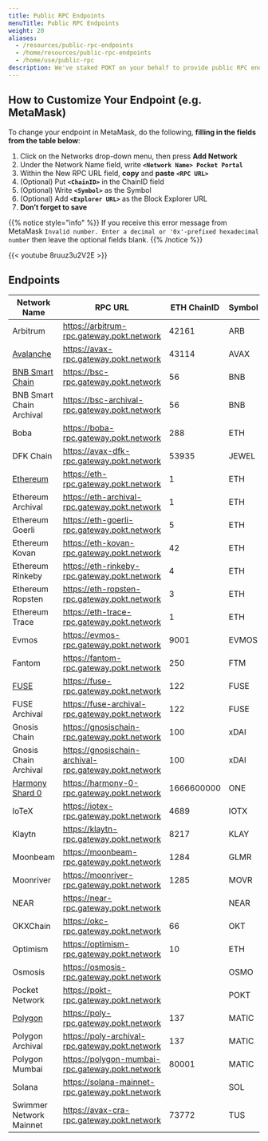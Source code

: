 ```yaml
---
title: Public RPC Endpoints
menuTitle: Public RPC Endpoints
weight: 20
aliases:
  - /resources/public-rpc-endpoints
  - /home/resources/public-rpc-endpoints
  - /home/use/public-rpc
description: We've staked POKT on your behalf to provide public RPC endpoints for all of the networks that Pocket supports. Use these endpoints in any DApp that lets you use a custom endpoint.
---
```



## How to Customize Your Endpoint (e.g. MetaMask)

To change your endpoint in MetaMask, do the following, **filling in the fields from the table below**:

1. Click on the Networks drop-down menu, then press **Add Network**
2. Under the Network Name field, write **`<Network Name> Pocket Portal`**
3. Within the New RPC URL field, **copy** and **paste** **`<RPC URL>`**
4. (Optional) Put **`<ChainID>`** in the ChainID field
5. (Optional) Write **`<Symbol>`** as the Symbol
6. (Optional) Add **`<Explorer URL>`** as the Block Explorer URL
7. **Don’t forget to save**

{{% notice style="info" %}}
If you receive this error message from MetaMask `Invalid number. Enter a decimal or '0x'-prefixed hexadecimal number` then leave the optional fields blank.
{{% /notice %}}

{{< youtube 8ruuz3u2V2E >}}

## Endpoints

| Network Name                                        | RPC URL                                               | ETH ChainID    | Symbol | Explorer URL                          |
| --------------------------------------------------- | ----------------------------------------------------- | ----------     | ------ | ------------------------------------- |
| Arbitrum                                            | https://arbitrum-rpc.gateway.pokt.network             | 42161          | ARB    | https://arbiscan.io                   |
| [Avalanche](https://youtu.be/9SNGe2tfmmw)           | https://avax-rpc.gateway.pokt.network                 | 43114          | AVAX   | https://cchain.explorer.avax.network  |
| [BNB Smart Chain](https://youtu.be/fLTvtBtOEg0)     | https://bsc-rpc.gateway.pokt.network                  | 56             | BNB    | https://bscscan.com                   |
| BNB Smart Chain Archival                            | https://bsc-archival-rpc.gateway.pokt.network         | 56             | BNB    |                                       |
| Boba                                                | https://boba-rpc.gateway.pokt.network                 | 288            | ETH    | https://blockexplorer.boba.network    |
| DFK Chain                                           | https://avax-dfk-rpc.gateway.pokt.network             | 53935          | JEWEL  | https://subnets.avax.network/defi-kingdoms/dfk-chain/explorer         |
| [Ethereum](https://youtu.be/8ruuz3u2V2E)            | https://eth-rpc.gateway.pokt.network                  | 1              | ETH    | https://etherscan.io                  |
| Ethereum Archival                                   | https://eth-archival-rpc.gateway.pokt.network         | 1              | ETH    |                                       |
| Ethereum Goerli                                     | https://eth-goerli-rpc.gateway.pokt.network           | 5              | ETH    | https://goerli.etherscan.io           |
| Ethereum Kovan                                      | https://eth-kovan-rpc.gateway.pokt.network            | 42             | ETH    | https://kovan.etherscan.io            |
| Ethereum Rinkeby                                    | https://eth-rinkeby-rpc.gateway.pokt.network          | 4              | ETH    | https://rinkeby.etherscan.io          |
| Ethereum Ropsten                                    | https://eth-ropsten-rpc.gateway.pokt.network          | 3              | ETH    | https://ropsten.etherscan.io          |
| Ethereum Trace                                      | https://eth-trace-rpc.gateway.pokt.network            | 1              | ETH    |                                       |
| Evmos                                               | https://evmos-rpc.gateway.pokt.network                | 9001           | EVMOS  | https://evm.evmos.org                 |
| Fantom                                              | https://fantom-rpc.gateway.pokt.network               | 250            | FTM    | https://ftmscan.com                   |
| [FUSE](https://youtu.be/sSg8QWgR_T8)                | https://fuse-rpc.gateway.pokt.network                 | 122            | FUSE   | https://explorer.fuse.io              |
| FUSE Archival                                       | https://fuse-archival-rpc.gateway.pokt.network        | 122            | FUSE   |                                       |
| Gnosis Chain                                        | https://gnosischain-rpc.gateway.pokt.network          | 100            | xDAI   | https://blockscout.com/poa/xdai       |
| Gnosis Chain Archival                               | https://gnosischain-archival-rpc.gateway.pokt.network | 100            | xDAI   |                                       |
| [Harmony Shard 0](https://youtu.be/w9ZziTu0ROo)     | https://harmony-0-rpc.gateway.pokt.network            | 1666600000     | ONE    | https://explorer.harmony.one          |
| IoTeX                                               | https://iotex-rpc.gateway.pokt.network                | 4689           | IOTX   | https://iotexscan.io                  |
| Klaytn                                              | https://klaytn-rpc.gateway.pokt.network               | 8217           | KLAY   | https://scope.klaytn.com              |
| Moonbeam                                            | https://moonbeam-rpc.gateway.pokt.network             | 1284           | GLMR   | https://moonscan.io                   |
| Moonriver                                           | https://moonriver-rpc.gateway.pokt.network            | 1285           | MOVR   | https://moonriver.moonscan.io         |
| NEAR                                                | https://near-rpc.gateway.pokt.network                 |                | NEAR   | https://www.nearblocks.io             |
| OKXChain                                            | https://okc-rpc.gateway.pokt.network                  | 66             | OKT    | https://www.oklink.com/en/okc         |
| Optimism                                            | https://optimism-rpc.gateway.pokt.network             | 10             | ETH    | https://optimistic.etherscan.io       |
| Osmosis                                             | https://osmosis-rpc.gateway.pokt.network              |                | OSMO   | https://www.mintscan.io/osmosis       |
| Pocket Network                                      | https://pokt-rpc.gateway.pokt.network                 |                | POKT   | https://explorer.pokt.network         |
| [Polygon](https://youtu.be/C0jDq20pBYQ)             | https://poly-rpc.gateway.pokt.network                 | 137            | MATIC  | https://polygonscan.com               |
| Polygon Archival                                    | https://poly-archival-rpc.gateway.pokt.network        | 137            | MATIC  |                                       |
| Polygon Mumbai                                      | https://polygon-mumbai-rpc.gateway.pokt.network       | 80001          | MATIC  |                                       |
| Solana                                              | https://solana-mainnet-rpc.gateway.pokt.network       |                | SOL    |                                       |
| Swimmer Network Mainnet                             | https://avax-cra-rpc.gateway.pokt.network             | 73772          | TUS    | https://explorer.swimmer.network      |
